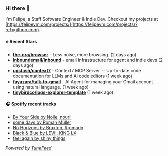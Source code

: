 ### Hi there 👋

I'm Felipe, a Staff Software Engineer & Indie Dev. Checkout my projects at [https://felipevm.com/projects/](https://felipevm.com/projects/?ref=github.com).

#### ⭐ Recent Stars
- **[the-ora/browser](https://github.com/the-ora/browser)** - Less noise, more browsing. (2 days ago)
- **[inboundemail/inbound](https://github.com/inboundemail/inbound)** - email infrastructure for agent and indie devs (2 days ago)
- **[upstash/context7](https://github.com/upstash/context7)** - Context7 MCP Server -- Up-to-date code documentation for LLMs and AI code editors (1 week ago)
- **[fayazara/talk-to-gmail](https://github.com/fayazara/talk-to-gmail)** - AI Agent for managing your Gmail account using natural language. (1 week ago)
- **[tinybirdco/logs-explorer-template](https://github.com/tinybirdco/logs-explorer-template)** (1 week ago)

#### 🎧 Spotify recent tracks
- [By Your Side by Noile, nourii](https://open.spotify.com/track/4JsRRSZutkTpVUsdz83GjL)
- [some days by Roman Müller](https://open.spotify.com/track/256FozQ9ntOSYngEEnWrC1)
- [No Horizons by Braxton, Rromarin](https://open.spotify.com/track/628NXOoOPpylCiTVpdf9rT)
- [Black &amp; Blue by LEVII, KING LX](https://open.spotify.com/track/1xkuVT4MG9Rwa1V8dbyaqh)
- [feel again by shiny things](https://open.spotify.com/track/3tqj6s9S2XtSMmxBMBtxyk)

_Powered by [TuneFeed](https://tunefeed.app?ref=github.com)_
